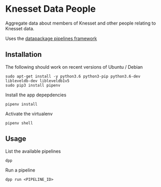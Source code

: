 # Knesset Data People

Aggregate data about members of Knesset and other people relating to Knesset data.

Uses the [datapackage pipelines framework](https://github.com/frictionlessdata/datapackage-pipelines)


## Installation

The following should work on recent versions of Ubuntu / Debian

```
sudo apt-get install -y python3.6 python3-pip python3.6-dev libleveldb-dev libleveldb1v5
sudo pip3 install pipenv
```

Install the app depepdencies

```
pipenv install
```

Activate the virtualenv

```
pipenv shell
```


## Usage

List the available pipelines

```
dpp
```

Run a pipeline

```
dpp run <PIPELINE_ID>
```
